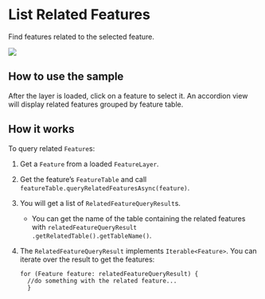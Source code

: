 # List Related Features

Find features related to the selected feature.

![](ListRelatedFeatures.png)

## How to use the sample

After the layer is loaded, click on a feature to select it. An accordion
view will display related features grouped by feature table.

## How it works

To query related `Feature`s:

1.  Get a `Feature` from a loaded `FeatureLayer`.

2.  Get the feature’s `FeatureTable` and call
    `featureTable.queryRelatedFeaturesAsync(feature)`.

3.  You will get a list of `RelatedFeatureQueryResult`s.
    
      - You can get the name of the table containing the related
        features with `relatedFeatureQueryResult
        .getRelatedTable().getTableName()`.

4.  The `RelatedFeatureQueryResult` implements `Iterable<Feature>`. You
    can iterate over the result to get the features:
    
        for (Feature feature: relatedFeatureQueryResult) {
          //do something with the related feature...
          }
